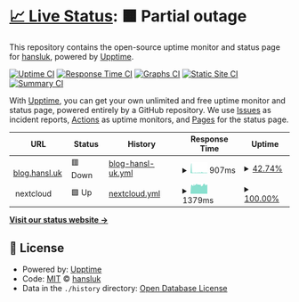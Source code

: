 # [📈 Live Status](https://hansluk.github.io/status): <!--live status--> **🟧 Partial outage**

This repository contains the open-source uptime monitor and status page for [hansluk](https://hansluk.github.io/status), powered by [Upptime](https://github.com/upptime/upptime).

[![Uptime CI](https://github.com/hansluk/status/workflows/Uptime%20CI/badge.svg)](https://github.com/hansluk/status/actions?query=workflow%3A%22Uptime+CI%22)
[![Response Time CI](https://github.com/hansluk/status/workflows/Response%20Time%20CI/badge.svg)](https://github.com/hansluk/status/actions?query=workflow%3A%22Response+Time+CI%22)
[![Graphs CI](https://github.com/hansluk/status/workflows/Graphs%20CI/badge.svg)](https://github.com/hansluk/status/actions?query=workflow%3A%22Graphs+CI%22)
[![Static Site CI](https://github.com/hansluk/status/workflows/Static%20Site%20CI/badge.svg)](https://github.com/hansluk/status/actions?query=workflow%3A%22Static+Site+CI%22)
[![Summary CI](https://github.com/hansluk/status/workflows/Summary%20CI/badge.svg)](https://github.com/hansluk/status/actions?query=workflow%3A%22Summary+CI%22)

With [Upptime](https://upptime.js.org), you can get your own unlimited and free uptime monitor and status page, powered entirely by a GitHub repository. We use [Issues](https://github.com/hansluk/status/issues) as incident reports, [Actions](https://github.com/hansluk/status/actions) as uptime monitors, and [Pages](https://hansluk.github.io/status) for the status page.

<!--start: status pages-->
<!-- This summary is generated by Upptime (https://github.com/upptime/upptime) -->
<!-- Do not edit this manually, your changes will be overwritten -->
<!-- prettier-ignore -->
| URL | Status | History | Response Time | Uptime |
| --- | ------ | ------- | ------------- | ------ |
| <img alt="" src="https://icons.duckduckgo.com/ip3/blog.hansl.uk.ico" height="13"> [blog.hansl.uk](https://blog.hansl.uk) | 🟥 Down | [blog-hansl-uk.yml](https://github.com/hansluk/status/commits/HEAD/history/blog-hansl-uk.yml) | <details><summary><img alt="Response time graph" src="./graphs/blog-hansl-uk/response-time-week.png" height="20"> 907ms</summary><br><a href="https://hansluk.github.io/status/history/blog-hansl-uk"><img alt="Response time 434" src="https://img.shields.io/endpoint?url=https%3A%2F%2Fraw.githubusercontent.com%2Fhansluk%2Fstatus%2FHEAD%2Fapi%2Fblog-hansl-uk%2Fresponse-time.json"></a><br><a href="https://hansluk.github.io/status/history/blog-hansl-uk"><img alt="24-hour response time 365" src="https://img.shields.io/endpoint?url=https%3A%2F%2Fraw.githubusercontent.com%2Fhansluk%2Fstatus%2FHEAD%2Fapi%2Fblog-hansl-uk%2Fresponse-time-day.json"></a><br><a href="https://hansluk.github.io/status/history/blog-hansl-uk"><img alt="7-day response time 907" src="https://img.shields.io/endpoint?url=https%3A%2F%2Fraw.githubusercontent.com%2Fhansluk%2Fstatus%2FHEAD%2Fapi%2Fblog-hansl-uk%2Fresponse-time-week.json"></a><br><a href="https://hansluk.github.io/status/history/blog-hansl-uk"><img alt="30-day response time 363" src="https://img.shields.io/endpoint?url=https%3A%2F%2Fraw.githubusercontent.com%2Fhansluk%2Fstatus%2FHEAD%2Fapi%2Fblog-hansl-uk%2Fresponse-time-month.json"></a><br><a href="https://hansluk.github.io/status/history/blog-hansl-uk"><img alt="1-year response time 434" src="https://img.shields.io/endpoint?url=https%3A%2F%2Fraw.githubusercontent.com%2Fhansluk%2Fstatus%2FHEAD%2Fapi%2Fblog-hansl-uk%2Fresponse-time-year.json"></a></details> | <details><summary><a href="https://hansluk.github.io/status/history/blog-hansl-uk">42.74%</a></summary><a href="https://hansluk.github.io/status/history/blog-hansl-uk"><img alt="All-time uptime 71.36%" src="https://img.shields.io/endpoint?url=https%3A%2F%2Fraw.githubusercontent.com%2Fhansluk%2Fstatus%2FHEAD%2Fapi%2Fblog-hansl-uk%2Fuptime.json"></a><br><a href="https://hansluk.github.io/status/history/blog-hansl-uk"><img alt="24-hour uptime 19.85%" src="https://img.shields.io/endpoint?url=https%3A%2F%2Fraw.githubusercontent.com%2Fhansluk%2Fstatus%2FHEAD%2Fapi%2Fblog-hansl-uk%2Fuptime-day.json"></a><br><a href="https://hansluk.github.io/status/history/blog-hansl-uk"><img alt="7-day uptime 42.74%" src="https://img.shields.io/endpoint?url=https%3A%2F%2Fraw.githubusercontent.com%2Fhansluk%2Fstatus%2FHEAD%2Fapi%2Fblog-hansl-uk%2Fuptime-week.json"></a><br><a href="https://hansluk.github.io/status/history/blog-hansl-uk"><img alt="30-day uptime 7.93%" src="https://img.shields.io/endpoint?url=https%3A%2F%2Fraw.githubusercontent.com%2Fhansluk%2Fstatus%2FHEAD%2Fapi%2Fblog-hansl-uk%2Fuptime-month.json"></a><br><a href="https://hansluk.github.io/status/history/blog-hansl-uk"><img alt="1-year uptime 71.36%" src="https://img.shields.io/endpoint?url=https%3A%2F%2Fraw.githubusercontent.com%2Fhansluk%2Fstatus%2FHEAD%2Fapi%2Fblog-hansl-uk%2Fuptime-year.json"></a></details>
| <img alt="" src="https://icons.duckduckgo.com/ip3/null.ico" height="13"> nextcloud | 🟩 Up | [nextcloud.yml](https://github.com/hansluk/status/commits/HEAD/history/nextcloud.yml) | <details><summary><img alt="Response time graph" src="./graphs/nextcloud/response-time-week.png" height="20"> 1379ms</summary><br><a href="https://hansluk.github.io/status/history/nextcloud"><img alt="Response time 1542" src="https://img.shields.io/endpoint?url=https%3A%2F%2Fraw.githubusercontent.com%2Fhansluk%2Fstatus%2FHEAD%2Fapi%2Fnextcloud%2Fresponse-time.json"></a><br><a href="https://hansluk.github.io/status/history/nextcloud"><img alt="24-hour response time 1387" src="https://img.shields.io/endpoint?url=https%3A%2F%2Fraw.githubusercontent.com%2Fhansluk%2Fstatus%2FHEAD%2Fapi%2Fnextcloud%2Fresponse-time-day.json"></a><br><a href="https://hansluk.github.io/status/history/nextcloud"><img alt="7-day response time 1379" src="https://img.shields.io/endpoint?url=https%3A%2F%2Fraw.githubusercontent.com%2Fhansluk%2Fstatus%2FHEAD%2Fapi%2Fnextcloud%2Fresponse-time-week.json"></a><br><a href="https://hansluk.github.io/status/history/nextcloud"><img alt="30-day response time 1405" src="https://img.shields.io/endpoint?url=https%3A%2F%2Fraw.githubusercontent.com%2Fhansluk%2Fstatus%2FHEAD%2Fapi%2Fnextcloud%2Fresponse-time-month.json"></a><br><a href="https://hansluk.github.io/status/history/nextcloud"><img alt="1-year response time 1542" src="https://img.shields.io/endpoint?url=https%3A%2F%2Fraw.githubusercontent.com%2Fhansluk%2Fstatus%2FHEAD%2Fapi%2Fnextcloud%2Fresponse-time-year.json"></a></details> | <details><summary><a href="https://hansluk.github.io/status/history/nextcloud">100.00%</a></summary><a href="https://hansluk.github.io/status/history/nextcloud"><img alt="All-time uptime 97.40%" src="https://img.shields.io/endpoint?url=https%3A%2F%2Fraw.githubusercontent.com%2Fhansluk%2Fstatus%2FHEAD%2Fapi%2Fnextcloud%2Fuptime.json"></a><br><a href="https://hansluk.github.io/status/history/nextcloud"><img alt="24-hour uptime 100.00%" src="https://img.shields.io/endpoint?url=https%3A%2F%2Fraw.githubusercontent.com%2Fhansluk%2Fstatus%2FHEAD%2Fapi%2Fnextcloud%2Fuptime-day.json"></a><br><a href="https://hansluk.github.io/status/history/nextcloud"><img alt="7-day uptime 100.00%" src="https://img.shields.io/endpoint?url=https%3A%2F%2Fraw.githubusercontent.com%2Fhansluk%2Fstatus%2FHEAD%2Fapi%2Fnextcloud%2Fuptime-week.json"></a><br><a href="https://hansluk.github.io/status/history/nextcloud"><img alt="30-day uptime 93.88%" src="https://img.shields.io/endpoint?url=https%3A%2F%2Fraw.githubusercontent.com%2Fhansluk%2Fstatus%2FHEAD%2Fapi%2Fnextcloud%2Fuptime-month.json"></a><br><a href="https://hansluk.github.io/status/history/nextcloud"><img alt="1-year uptime 97.40%" src="https://img.shields.io/endpoint?url=https%3A%2F%2Fraw.githubusercontent.com%2Fhansluk%2Fstatus%2FHEAD%2Fapi%2Fnextcloud%2Fuptime-year.json"></a></details>

<!--end: status pages-->

[**Visit our status website →**](https://hansluk.github.io/status)

## 📄 License

- Powered by: [Upptime](https://github.com/upptime/upptime)
- Code: [MIT](./LICENSE) © [hansluk](https://hansluk.github.io/status)
- Data in the `./history` directory: [Open Database License](https://opendatacommons.org/licenses/odbl/1-0/)
